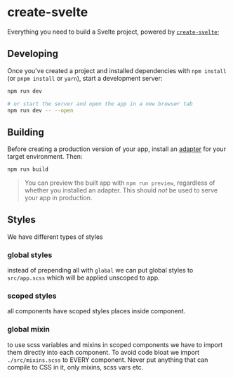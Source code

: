 # create-svelte

Everything you need to build a Svelte project, powered by [`create-svelte`](https://github.com/sveltejs/kit/tree/master/packages/create-svelte);

## Developing

Once you've created a project and installed dependencies with `npm install` (or `pnpm install` or `yarn`), start a development server:

```bash
npm run dev

# or start the server and open the app in a new browser tab
npm run dev -- --open
```

## Building

Before creating a production version of your app, install an [adapter](https://kit.svelte.dev/docs#adapters) for your target environment. Then:

```bash
npm run build
```

> You can preview the built app with `npm run preview`, regardless of whether you installed an adapter. This should _not_ be used to serve your app in production.

## Styles

We have different types of styles

### global styles

instead of prepending all with `global` we can put global styles to `src/app.scss` which will be applied unscoped to app.

### scoped styles

all components have scoped styles places inside component.

### global mixin

to use scss variables and mixins in scoped components we have to import them directly into each component. To avoid code bloat we import `./src/mixins.scss` to EVERY component. Never put anything that can compile to CSS in it, only mixins, scss vars etc.
